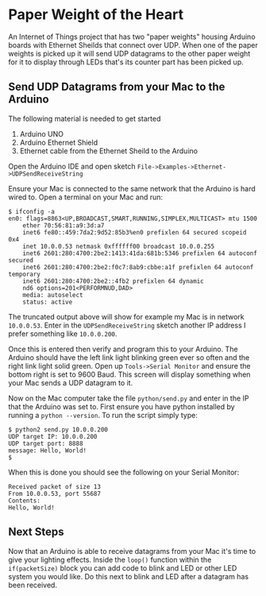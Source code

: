 # Paper Weight of the Heart
An Internet of Things project that has two "paper weights" housing Arduino boards with Ethernet Sheilds that connect over UDP. When one of the paper weights is picked up it will send UDP datagrams to the other paper weight for it to display through LEDs that's its counter part has been picked up.

## Send UDP Datagrams from your Mac to the Arduino
The following material is needed to get started
1. Arduino UNO
2. Arduino Ethernet Shield
3. Ethernet cable from the Ethernet Sheild to the Arduino

Open the Arduino IDE and open sketch
`File->Examples->Ethernet->UDPSendReceiveString`

Ensure your Mac is connected to the same network that the Arduino is hard wired to.
Open a terminal on your Mac and run:
```
$ ifconfig -a
en0: flags=8863<UP,BROADCAST,SMART,RUNNING,SIMPLEX,MULTICAST> mtu 1500
	ether 70:56:81:a9:3d:a7
	inet6 fe80::459:7da2:9d52:85b3%en0 prefixlen 64 secured scopeid 0x4
	inet 10.0.0.53 netmask 0xffffff00 broadcast 10.0.0.255
	inet6 2601:280:4700:2be2:1413:41da:681b:5346 prefixlen 64 autoconf secured
	inet6 2601:280:4700:2be2:f0c7:8ab9:cbbe:a1f prefixlen 64 autoconf temporary
	inet6 2601:280:4700:2be2::4fb2 prefixlen 64 dynamic
	nd6 options=201<PERFORMNUD,DAD>
	media: autoselect
	status: active
```
The truncated output above will show for example my Mac is in network `10.0.0.53`. Enter in the `UDPSendReceiveString` sketch another IP address I prefer something like `10.0.0.200`.

Once this is entered then verify and program this to your Arduino. The Arduino should have the left link light blinking green ever so often and the right link light solid green. Open up `Tools->Serial Monitor` and ensure the bottom right is set to 9600 Baud. This screen will display something when your Mac sends a UDP datagram to it.

Now on the Mac computer take the file `python/send.py` and enter in the IP that the Arduino was set to. First ensure you have python installed by running a `python --version`. To run the script simply type:
```
$ python2 send.py 10.0.0.200
UDP target IP: 10.0.0.200
UDP target port: 8888
message: Hello, World!
$ 
```

When this is done you should see the following on your Serial Monitor:
```
Received packet of size 13
From 10.0.0.53, port 55687
Contents:
Hello, World!
```

## Next Steps
Now that an Arduino is able to receive datagrams from your Mac it's time to give your lighting effects. Inside the `loop()` function within the `if(packetSize)` block you can add code to blink and LED or other LED system you would like. Do this next to blink and LED after a datagram has been received.
